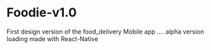 # Foodie-v1.0
First design version of the food_delivery Mobile app .... 
alpha version loading
made with React-Native
